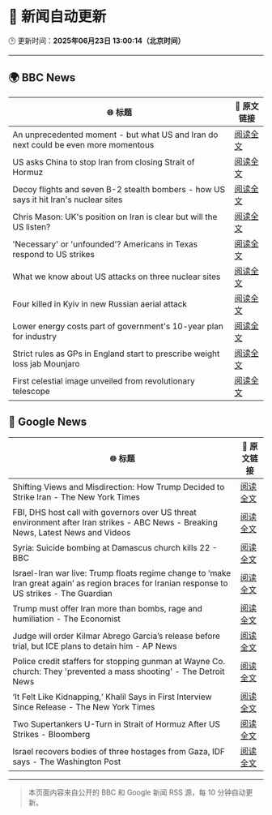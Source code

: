 # 🧠 新闻自动更新

🕒 更新时间：**2025年06月23日 13:00:14（北京时间）**

---

## 🌍 BBC News

| 🌐 标题 | 🔗 原文链接 |
|--------|-------------|
| An unprecedented moment - but what US and Iran do next could be even more momentous | [阅读全文](https://www.bbc.com/news/articles/cy0w94yj68xo) |
| US asks China to stop Iran from closing Strait of Hormuz | [阅读全文](https://www.bbc.com/news/articles/c056pyv723vo) |
| Decoy flights and seven B-2 stealth bombers - how US says it hit Iran's nuclear sites | [阅读全文](https://www.bbc.com/news/articles/cew0x7159edo) |
| Chris Mason: UK's position on Iran is clear but will the US listen? | [阅读全文](https://www.bbc.com/news/articles/cwyep25p5d0o) |
| 'Necessary' or 'unfounded'? Americans in Texas respond to US strikes | [阅读全文](https://www.bbc.com/news/videos/c07dg04ke45o) |
| What we know about US attacks on three nuclear sites | [阅读全文](https://www.bbc.com/news/articles/cvg9r4q99g4o) |
| Four killed in Kyiv in new Russian aerial attack | [阅读全文](https://www.bbc.com/news/articles/c0k7vll16l3o) |
| Lower energy costs part of government's 10-year plan for industry | [阅读全文](https://www.bbc.com/news/articles/c1ljnrrmd7jo) |
| Strict rules as GPs in England start to prescribe weight loss jab Mounjaro | [阅读全文](https://www.bbc.com/news/articles/cglz4xyk7w9o) |
| First celestial image unveiled from revolutionary telescope | [阅读全文](https://www.bbc.com/news/articles/cj3rmjjgx6xo) |

## 📰 Google News

| 🌐 标题 | 🔗 原文链接 |
|--------|-------------|
| Shifting Views and Misdirection: How Trump Decided to Strike Iran - The New York Times | [阅读全文](https://news.google.com/rss/articles/CBMihgFBVV95cUxNN3NmUjhBZ3BOa0wtUmNRQ041cXROUjVyeWhya2ZGYmUtLWdMMVFyZ3RLd1gtc3dyTHQ0Tm5CbGZreG9wM3NNbzVaek1jS3hVdzhmSHBsQ1FObkd1SUxicml1cFcybmxqYmRmdTh4OFpKM3p4X1RKYzkxRUpURE5EdlhaTDg4Zw?oc=5) |
| FBI, DHS host call with governors over US threat environment after Iran strikes - ABC News - Breaking News, Latest News and Videos | [阅读全文](https://news.google.com/rss/articles/CBMiogFBVV95cUxPbkFDN3NfSHF2SGV1OFNQSkl6Tk9zMWtEYXB3TXFGRHBfYmFmRjBiOUpMU3RETEtfRnRja3BDY2c0R0pnOWJON1Z4bnV0VV9JLVZOWnplNlloQ1l0eW1mSkhTaWpVektYcjJnWEZyTzIzMzRndVVYUnlpbUpjcnFzVUVReEs2LVo1VEIzYzhmMVFYeEhjVDFKV21XU3o3YXhVMmfSAacBQVVfeXFMTjlneTZBM1NGYTRYbnVOSWZieFJTVndCYmFHTFczSjlXeUdCcVpsMlotUmxNQmdCLV9fMjUzMEwxUWNoLUU2UGlmNFR3NDg4YkdWSVEtcFZ3VDBmaDB1QllJVTIydTBpRS1lQlctZUFZVFZZMHhrOUdPTktUQ2hwYzZVN2xKb3VLQ21Ya3hTNEFYUko2ZEtkQXNlT2JwcGJrbU1Oc0RfY3M?oc=5) |
| Syria: Suicide bombing at Damascus church kills 22 - BBC | [阅读全文](https://news.google.com/rss/articles/CBMiWkFVX3lxTE9jZFR3RXhhdEd0cFJ2ZXJxazgxTWpPQW5wOEJ1RWZfdENVVHpsci1yVW43cGh5MTEySlNITlFtOVVlVDBZNTJUQjI0ZlVydlZCUk9oQW4ybnYwQdIBX0FVX3lxTE12WDBGSE5oNVpRLUpZT1Q2TkdTcEdTeHFRdGVMMjBFY01LdVBUUUZsb0xyeHJOajJzYTdrbkhSMUFJaTdZOHBRdG1lWTktRUhhbjdtNTlDeV9tdnBlR2hF?oc=5) |
| Israel-Iran war live: Trump floats regime change to ‘make Iran great again’ as region braces for Iranian response to US strikes - The Guardian | [阅读全文](https://news.google.com/rss/articles/CBMiywFBVV95cUxPM3l5QzktTV8xLXRUcE96aWlHTGlBaDZ2eHRnSHZPaXl2dHBLLUNSbkxmT3NyYk0wTmpfYk9HdDFSSEZVNk94bnlxNUFWY3lLMXY1bjk5c0RLUlU5QTVnYlJMUWg4UG9sMmxha0ZVVFFXRlEwV3hDaXBJUEY1bHdfazdSM1p1dHJyczltVVhmXy0wVDVWeXEtN0h2bnBIQjd2VTBqeC1sT1AzLVpWQlp0VzlYc2wtZll1UjNBak0tX3A3eUFLSS1lLWpMQQ?oc=5) |
| Trump must offer Iran more than bombs, rage and humiliation - The Economist | [阅读全文](https://news.google.com/rss/articles/CBMipgFBVV95cUxPM2tobS1mUVBmXzFGQnMxdVF0bDV6N2VReEFwTXVhS2N5bmJETDhFb09HSi1CcEN1YUtvZGl3VjRrdlBNV1Z1eUdXWGJmLU9VUHAtVy0zVW1uRFZ0T0FPYjJoMWhXdGZrUlJsSmQ5YURBRDVVclRvSWYwYlYtMDRBbHo2UUppOF9jbnZuNUZhTTlRNWRsNlRLRUhVbWw4RUxldWhYVzJB?oc=5) |
| Judge will order Kilmar Abrego Garcia’s release before trial, but ICE plans to detain him - AP News | [阅读全文](https://news.google.com/rss/articles/CBMilgFBVV95cUxOMFZJMDNmWl9tNVFhRUs1OVczU1I3YTRnVnBtNm1uRGZHX0U2Y2sxbXRmWnlGQWVLLVZfR2pSdWs3NzIwaWtSTGp4QVVRN2M0Umo1QzRKOFVqWnN1dkZUM0RVX19TOEh3ZlNiSkdqNUZHOW5tYVV4VVVmdTlFaEUxWWp0bW5OOE1mOURwV2ZGamp3dlNETUE?oc=5) |
| Police credit staffers for stopping gunman at Wayne Co. church: They 'prevented a mass shooting' - The Detroit News | [阅读全文](https://news.google.com/rss/articles/CBMi7AFBVV95cUxNYjFvZ2IzQXJvOGJQVkoxVzNsS2ZzaWNQdTBzQXFjdWhTS3N3d2JMc192NC1lMFRRdkxxX3NIY2pxdnlzVmdYMm51ZVRwYl83RmxuenVyWjFseDBGRVpIdEhiZno5Q205RFhqWl9JdE5veVBCdGt4V242TTBkb0Q4X2lVWjhWaGptZFhzdjItM2Nqa0xtR2pGRXlwRG55YnJUYWNJTTItVzlrSG9EWlludDA2MkRHR3JQV0twNUQ0NEJBSEJfNTRBbkJrNGpnMGJCVEhzMjRSNndwelNNbVI2RUhwd3N4S2dGZE53aQ?oc=5) |
| ‘It Felt Like Kidnapping,’ Khalil Says in First Interview Since Release - The New York Times | [阅读全文](https://news.google.com/rss/articles/CBMihgFBVV95cUxQXzF2LUFJTFhkdmVERm1MYW5Dc3J0enR3UlpIS3E5TTN3STB1ekk0NGlsWmhYWmoyMjFSbU95d1A0QlpsWDVWVVlXYUF2VVg1UUdLdEtaUEk1ZkZRUGxNWkxGYXcyMDdidS1ManlLSTI4Wm9uY04yUkNrOWZmcGZ2a1JvVTlxUQ?oc=5) |
| Two Supertankers U-Turn in Strait of Hormuz After US Strikes - Bloomberg | [阅读全文](https://news.google.com/rss/articles/CBMisAFBVV95cUxQRWVFRm9jdmVqRnl6OXU3aHlJcmtUUWx4ODlxamxWb0Y3U2I4ZWlaaHF6U3hZWVZESF9ORkRxV3pTRzNaZTZVVFFNM1AwcTFuLTd6elZ4MFYwOWhCMXhoVDNVdXhwRXIta0xsWGN5TGtyRUJXTGl2MWV1MzBJQ2cxNzBhalVfQTdjV2tLWTVTRGNqc25remZTblEtdGxvRU9ZbFVzUDhBZEhfUVBiVkVRWQ?oc=5) |
| Israel recovers bodies of three hostages from Gaza, IDF says - The Washington Post | [阅读全文](https://news.google.com/rss/articles/CBMijgFBVV95cUxOVnYyX0ZJRlVhMFFUVTByaUVBLXlMZ25hUURBM2JNMWVKUndNVHdDeWg4RkU1Y3RfV0RPdlRtMjRfTElVTEVvS3MzNTNXY2tKcjFFMEZWeUwxQTcxaHMtRTVFR25rT3YzdE9kclhkUW1CRkRHV21rYlI2bmxla3dxck9uYnp4bDg5R2VFZnl3?oc=5) |

---
> 本页面内容来自公开的 BBC 和 Google 新闻 RSS 源，每 10 分钟自动更新。